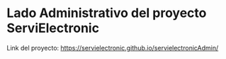 # Lado Administrativo del proyecto ServiElectronic

Link del proyecto: https://servielectronic.github.io/servielectronicAdmin/
